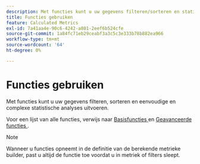 ```yaml
---
description: Met functies kunt u uw gegevens filteren/sorteren en statistische analyses uitvoeren.
title: Functies gebruiken
feature: Calculated Metrics
exl-id: 7a41aa4e-90c6-4242-a801-2eef6b524cfe
source-git-commit: 1a84fc71eb29ceabf3a3c5c3e333b78b882ea966
workflow-type: tm+mt
source-wordcount: '64'
ht-degree: 0%

---
```


# Functies gebruiken

Met functies kunt u uw gegevens filteren, sorteren en eenvoudige en complexe statistische analyses uitvoeren.

Voor een lijst van alle functies, verwijs naar [ Basisfuncties ](/help/components/calc-metrics/cm-functions.md) en [ Geavanceerde functies ](/help/components/calc-metrics/cm-adv-functions.md).



>[!NOTE]
>
>Wanneer u functies opneemt in de definitie van de berekende metrieke builder, past u altijd de functie toe voordat u in metriek of filters sleept.
>



<!-- This video is way too outdated and too much AA oriented to comfortably show as part of CJA functionality 

Watch this [video](https://youtu.be/SSyWvomnewI) to understand the use of functions.

-->
